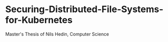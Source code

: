 # Securing-Distributed-File-Systems-for-Kubernetes
Master's Thesis of Nils Hedin, Computer Science 
